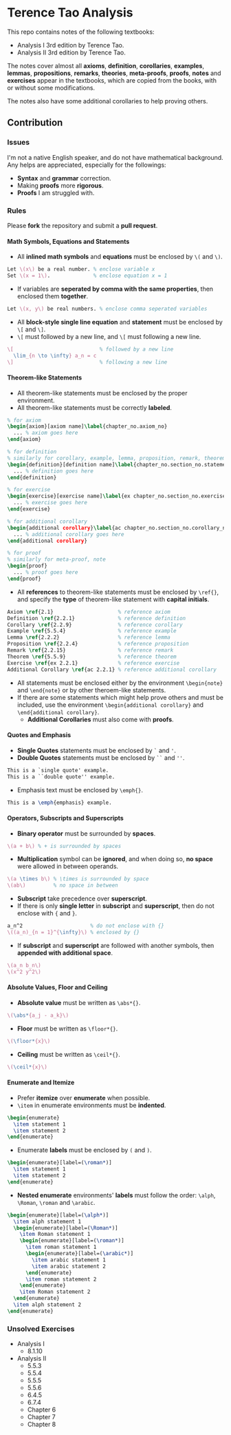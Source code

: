 # Terence Tao Analysis

This repo contains notes of the following textbooks:

- Analysis I 3rd edition by Terence Tao.
- Analysis II 3rd edition by Terence Tao.

The notes cover almost all **axioms**, **definition**, **corollaries**, **examples**, **lemmas**, **propositions**, **remarks**, **theories**, **meta-proofs**, **proofs**, **notes** and **exercises** appear in the textbooks, which are copied from the books, with or without some modifications.

The notes also have some additional corollaries to help proving others.

## Contribution

### Issues

I'm not a native English speaker, and do not have mathematical background.
Any helps are appreciated, especially for the followings:

- **Syntax** and **grammar** correction.
- Making **proofs** more **rigorous**.
- **Proofs** I am struggled with.

### Rules

Please **fork** the repository and submit a **pull request**.

#### Math Symbols, Equations and Statements

- All **inlined math symbols** and **equations** must be enclosed by `\(` and `\)`.

```latex
Let \(x\) be a real number. % enclose variable x
Set \(x = 1\).              % enclose equation x = 1
```

- If variables are **seperated by comma with the same properties**, then enclosed them **together**.

```latex
Let \(x, y\) be real numbers. % enclose comma seperated variables
```

- All **block-style single line equation** and **statement** must be enclosed by `\[` and `\]`.
- `\[` must followed by a new line, and `\[` must following a new line.

```latex
\[                            % followed by a new line
  \lim_{n \to \infty} a_n = c
\]                            % following a new line
```

#### Theorem-like Statements

- All theorem-like statements must be enclosed by the proper environment.
- All theorem-like statements must be correctly **labeled**.

```latex
% for axiom
\begin{axiom}[axiom name]\label{chapter_no.axiom_no}
  ... % axiom goes here
\end{axiom}

% for definition
% similarly for corollary, example, lemma, proposition, remark, theorem
\begin{definition}[definition name]\label{chapter_no.section_no.statement_no}
  ... % definition goes here
\end{definition}

% for exercise
\begin{exercise}[exercise name]\label{ex chapter_no.section_no.exercise_no}
  ... % exercise goes here
\end{exercise}

% for additional corollary
\begin{additional corollary}\label{ac chapter_no.section_no.corollary_no}
  ... % additional corollary goes here
\end{additional corollary}

% for proof
% similarly for meta-proof, note
\begin{proof}
  ... % proof goes here
\end{proof}
```

- All **references** to theorem-like statements must be enclosed by `\ref{}`, and specify the **type** of theorem-like statement with **capital initials**.

```latex
Axiom \ref{2.1}                     % reference axiom
Definition \ref{2.2.1}              % reference definition
Corollary \ref{2.2.9}               % reference corollary
Example \ref{5.5.4}                 % reference example
Lemma \ref{2.2.2}                   % reference lemma
Proposition \ref{2.2.4}             % reference proposition
Remark \ref{2.2.15}                 % reference remark
Theorem \ref{5.5.9}                 % reference theorem
Exercise \ref{ex 2.2.1}             % reference exercise
Additional Corollary \ref{ac 2.2.1} % reference additional corollary
```

- All statements must be enclosed either by the environment `\begin{note}` and `\end{note}` or by other theroem-like statements.
- If there are some statements which might help prove others and must be included, use the environment `\begin{additional corollary}` and `\end{additional corollary}`.
  - **Additional Corollaries** must also come with **proofs**.

#### Quotes and Emphasis

- **Single Quotes** statements must be enclosed by ``` ` ``` and `'`.
- **Double Quotes** statements must be enclosed by ``` `` ``` and `''`.

```latex
This is a `single quote' example.
This is a ``double quote'' example.
```

- Emphasis text must be enclosed by `\emph{}`.

```latex
This is a \emph{emphasis} example.
```

#### Operators, Subscripts and Superscripts

- **Binary operator** must be surrounded by **spaces**.

```latex
\(a + b\) % + is surrounded by spaces
```

- **Multiplication** symbol can be **ignored**, and when doing so, **no space** were allowed in between operands.

```latex
\(a \times b\) % \times is surrounded by space
\(ab\)         % no space in between
```

- **Subscript** take precedence over **superscript**.
- If there is only **single letter** in **subscript** and **superscript**, then do not enclose with `{` and `}`.

```latex
a_n^2                      % do not enclose with {}
\((a_n)_{n = 1}^{\infty}\) % enclosed by {}
```

- If **subscript** and **superscript** are followed with another symbols, then **appended with additional space**.

```latex
\(a_n b_n\)
\(x^2 y^2\)
```

#### Absolute Values, Floor and Ceiling

- **Absolute value** must be written as `\abs*{}`.

```latex
\(\abs*{a_j - a_k}\)
```

- **Floor** must be written as `\floor*{}`.

```latex
\(\floor*{x}\)
```

- **Ceiling** must be written as `\ceil*{}`.

```latex
\(\ceil*{x}\)
```

#### Enumerate and Itemize

- Prefer **itemize** over **enumerate** when possible.
- `\item` in enumerate environments must be **indented**.

```latex
\begin{enumerate}
  \item statement 1
  \item statement 2
\end{enumerate}
```

- Enumerate **labels** must be enclosed by `(` and `)`.

```latex
\begin{enumerate}[label=(\roman*)]
  \item statement 1
  \item statement 2
\end{enumerate}
```

- **Nested enumerate** environments' **labels** must follow the order: `\alph`, `\Roman`, `\roman` and `\arabic`.

```latex
\begin{enumerate}[label=(\alph*)]
  \item alph statement 1
  \begin{enumerate}[label=(\Roman*)]
    \item Roman statement 1
    \begin{enumerate}[label=(\roman*)]
      \item roman statement 1
      \begin{enumerate}[label=(\arabic*)]
        \item arabic statement 1
        \item arabic statement 2
      \end{enumerate}
      \item roman statement 2
    \end{enumerate}
    \item Roman statement 2
  \end{enumerate}
  \item alph statement 2
\end{enumerate}
```

### Unsolved Exercises

- Analysis I
  - 8.1.10
- Analysis II
  - 5.5.3
  - 5.5.4
  - 5.5.5
  - 5.5.6
  - 6.4.5
  - 6.7.4
  - Chapter 6
  - Chapter 7
  - Chapter 8

